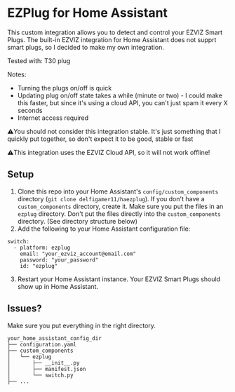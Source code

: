 # EZPlug for Home Assistant
This custom integration allows you to detect and control your EZVIZ Smart Plugs.
The built-in EZVIZ integration for Home Assistant does not supprt smart plugs, so I decided to make my own integration.

Tested with: T30 plug

Notes:
- Turning the plugs on/off is quick
- Updating plug on/off state takes a while (minute or two) - I could make this faster, but since it's using a cloud API, you can't just spam it every X seconds
- Internet access required

⚠️You should not consider this integration stable. It's just something that I quickly put together, so don't expect it to be good, stable or fast

⚠️This integration uses the EZVIZ Cloud API, so it will not work offline!

## Setup
1. Clone this repo into your Home Assistant's `config/custom_components` directory (`git clone delfigamer11/haezplug`). If you don't have a `custom_components` directory, create it. Make sure you put the files in an `ezplug` directory. Don't put the files directly into the `custom_components` directory. (See directory structure below)
2. Add the following to your Home Assistant configuration file:
```
switch:
  - platform: ezplug
    email: "your_ezviz_account@email.com"
    password: "your_password"
    id: "ezplug"
```
3. Restart your Home Assistant instance.
Your EZVIZ Smart Plugs should show up in Home Assistant.

## Issues?
Make sure you put everything in the right directory.
```
your_home_assistant_config_dir
├── configuration.yaml
├── custom_components
│   └── ezplug
│       ├── __init__.py
│       ├── manifest.json
│       └── switch.py
├── ...
```
